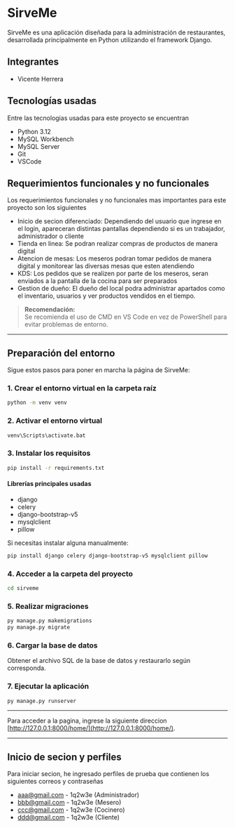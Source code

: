 # SirveMe

SirveMe es una aplicación diseñada para la administración de restaurantes, desarrollada principalmente en Python utilizando el framework Django.

## Integrantes
- Vicente Herrera

## Tecnologías usadas
Entre las tecnologias usadas para este proyecto se encuentran

- Python 3.12  
- MySQL Workbench
- MySQL Server
- Git
- VSCode

## Requerimientos funcionales y no funcionales

Los requerimientos funcionales y no funcionales mas importantes para este proyecto son los siguientes

- Inicio de secion diferenciado: Dependiendo del usuario que ingrese en el login, apareceran distintas pantallas dependiendo si es un trabajador, administrador o cliente
- Tienda en linea: Se podran realizar compras de productos de manera digital
- Atencion de mesas: Los meseros podran tomar pedidos de manera digital y monitorear las diversas mesas que esten atendiendo
- KDS: Los pedidos que se realizen por parte de los meseros, seran enviados a la pantalla de la cocina para ser preparados
- Gestion de dueño: El dueño del local podra administrar apartados como el inventario, usuarios y ver productos vendidos en el tiempo. 

> **Recomendación:**  
> Se recomienda el uso de CMD en VS Code en vez de PowerShell para evitar problemas de entorno.

---

## Preparación del entorno

Sigue estos pasos para poner en marcha la página de SirveMe:

### 1. Crear el entorno virtual en la carpeta raíz

```sh
python -m venv venv
```

### 2. Activar el entorno virtual

```sh
venv\Scripts\activate.bat
```

### 3. Instalar los requisitos

```sh
pip install -r requirements.txt
```

#### Librerías principales usadas

- django
- celery
- django-bootstrap-v5
- mysqlclient
- pillow

Si necesitas instalar alguna manualmente:

```sh
pip install django celery django-bootstrap-v5 mysqlclient pillow
```

### 4. Acceder a la carpeta del proyecto

```sh
cd sirveme
```

### 5. Realizar migraciones

```sh
py manage.py makemigrations
py manage.py migrate
```

### 6. Cargar la base de datos

Obtener el archivo SQL de la base de datos y restaurarlo según corresponda.

### 7. Ejecutar la aplicación

```sh
py manage.py runserver
```

---

Para acceder a la pagina, ingrese la siguiente direccion [http://127.0.0.1:8000/home/](http://127.0.0.1:8000/home/).

---

## Inicio de secion y perfiles

Para iniciar secion, he ingresado perfiles de prueba que contienen los siguientes correos y contraseñas

- aaa@gmail.com - 1q2w3e (Administrador)
- bbb@gmail.com - 1q2w3e (Mesero)
- ccc@gmail.com - 1q2w3e (Cocinero)
- ddd@gmail.com - 1q2w3e (Cliente)